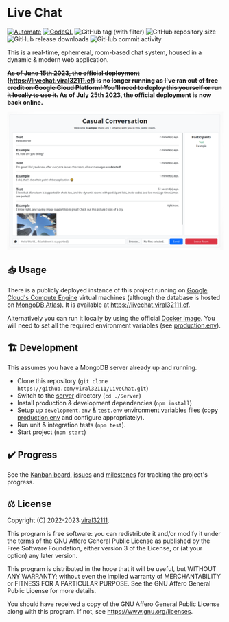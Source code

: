 # Live Chat

[![Automate](https://github.com/viral32111/LiveChat/actions/workflows/automate.yml/badge.svg?branch=main)](https://github.com/viral32111/LiveChat/actions/workflows/automate.yml)
[![CodeQL](https://github.com/viral32111/LiveChat/actions/workflows/codeql.yml/badge.svg)](https://github.com/viral32111/LiveChat/actions/workflows/codeql.yml)
![GitHub tag (with filter)](https://img.shields.io/github/v/tag/viral32111/LiveChat?label=Latest)
![GitHub repository size](https://img.shields.io/github/repo-size/viral32111/LiveChat?label=Size)
![GitHub release downloads](https://img.shields.io/github/downloads/viral32111/LiveChat/total?label=Downloads)
![GitHub commit activity](https://img.shields.io/github/commit-activity/m/viral32111/LiveChat?label=Commits)

This is a real-time, ephemeral, room-based chat system, housed in a dynamic & modern web application.  

**~~As of June 15th 2023, the official deployment (https://livechat.viral32111.cf) is no longer running as I've ran out of free credit on Google Cloud Platform! You'll need to deploy this yourself or run it locally to use it.~~ As of July 25th 2023, the official deployment is now back online.**

![Screenshot](/Screenshot.png)

## 📥 Usage

There is a publicly deployed instance of this project running on [Google Cloud's Compute Engine](https://cloud.google.com/compute) virtual machines (although the database is hosted on [MongoDB Atlas](https://www.mongodb.com/atlas/database)). It is available at https://livechat.viral32111.cf.

Alternatively you can run it locally by using the official [Docker image](https://github.com/users/viral32111/packages/container/package/livechat). You will need to set all the required environment variables (see [production.env](Server/production.env)).

## 🏗️ Development

This assumes you have a MongoDB server already up and running.

* Clone this repository (`git clone https://github.com/viral32111/LiveChat.git`)
* Switch to the [server](Server/) directory (`cd ./Server`)
* Install production & development dependencies (`npm install`)
* Setup up `development.env` & `test.env` environment variables files (copy [production.env](Server/production.env) and configure appropriately).
* Run unit & integration tests (`npm test`).
* Start project (`npm start`)

## ✔️ Progress

See the [Kanban board](https://github.com/users/viral32111/projects/9), [issues](https://github.com/viral32111/LiveChat/issues?q=is%3Aissue) and [milestones](https://github.com/viral32111/LiveChat/milestones) for tracking the project's progress.

## ⚖️ License

Copyright (C) 2022-2023 [viral32111](https://viral32111.com).

This program is free software: you can redistribute it and/or modify
it under the terms of the GNU Affero General Public License as
published by the Free Software Foundation, either version 3 of the
License, or (at your option) any later version.

This program is distributed in the hope that it will be useful,
but WITHOUT ANY WARRANTY; without even the implied warranty of
MERCHANTABILITY or FITNESS FOR A PARTICULAR PURPOSE. See the
GNU Affero General Public License for more details.

You should have received a copy of the GNU Affero General Public License
along with this program. If not, see https://www.gnu.org/licenses.
